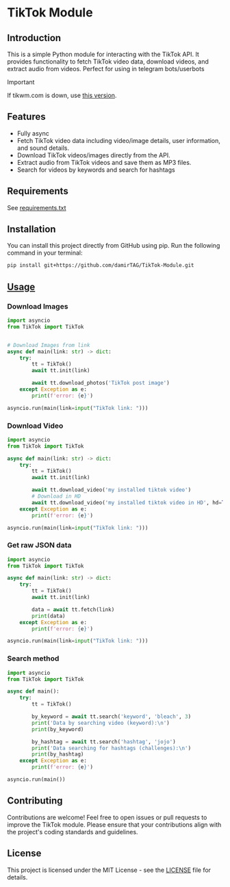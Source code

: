 # TikTok Module

## Introduction

This is a simple Python module for interacting with the TikTok API. It provides functionality to fetch TikTok video data, download videos, and extract audio from videos.
Perfect for using in telegram bots/userbots

> [!IMPORTANT]
> If tikwm.com is down, use [this version](https://github.com/damirTAG/TikTok-Module/tree/425fe20a8d522cf2051c9976c3e7ff76bdab6b5f).

## Features

-   Fully async
-   Fetch TikTok video data including video/image details, user information, and sound details.
-   Download TikTok videos/images directly from the API.
-   Extract audio from TikTok videos and save them as MP3 files.
-   Search for videos by keywords and search for hashtags

## Requirements

See <a href='https://github.com/damirTAG/TikTok-Module/blob/main/requirements.txt'>requirements.txt</a>

## Installation

You can install this project directly from GitHub using pip. Run the following command in your terminal:

```bash
pip install git+https://github.com/damirTAG/TikTok-Module.git
```

## [Usage](https://github.com/damirtag/tiktok-module/blob/main/Example.py)

### Download Images

```py
import asyncio
from TikTok import TikTok


# Download Images from link
async def main(link: str) -> dict:
    try:
        tt = TikTok()
        await tt.init(link)

        await tt.download_photos('TikTok post image')
    except Exception as e:
        print(f'error: {e}')

asyncio.run(main(link=input("TikTok link: ")))
```

### Download Video

```py
import asyncio
from TikTok import TikTok

async def main(link: str) -> dict:
    try:
        tt = TikTok()
        await tt.init(link)

        await tt.download_video('my installed tiktok video')
        # Download in HD
        await tt.download_video('my installed tiktok video in HD', hd=True)
    except Exception as e:
        print(f'error: {e}')

asyncio.run(main(link=input("TikTok link: ")))
```

### Get raw JSON data

```py
import asyncio
from TikTok import TikTok

async def main(link: str) -> dict:
    try:
        tt = TikTok()
        await tt.init(link)

        data = await tt.fetch(link)
        print(data)
    except Exception as e:
        print(f'error: {e}')

asyncio.run(main(link=input("TikTok link: ")))
```

### Search method

```py
import asyncio
from TikTok import TikTok

async def main():
    try:
        tt = TikTok()

        by_keyword = await tt.search('keyword', 'bleach', 3)
        print('Data by searching video (keyword):\n')
        print(by_keyword)

        by_hashtag = await tt.search('hashtag', 'jojo')
        print('Data searching for hashtags (challenges):\n')
        print(by_hashtag)
    except Exception as e:
        print(f'error: {e}')

asyncio.run(main())
```

## Contributing

Contributions are welcome! Feel free to open issues or pull requests to improve the TikTok module. Please ensure that your contributions align with the project's coding standards and guidelines.

## License

This project is licensed under the MIT License - see the [LICENSE](https://github.com/damirtag/tiktok-module/blob/main/LICENSE.MD) file for details.
